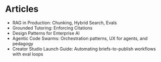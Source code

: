 # Articles
- RAG in Production: Chunking, Hybrid Search, Evals
- Grounded Tutoring: Enforcing Citations
- Design Patterns for Enterprise AI
- Agentic Code Swarms: Orchestration patterns, UX for agents, and pedagogy
- Creator Studio Launch Guide: Automating briefs-to-publish workflows with eval loops